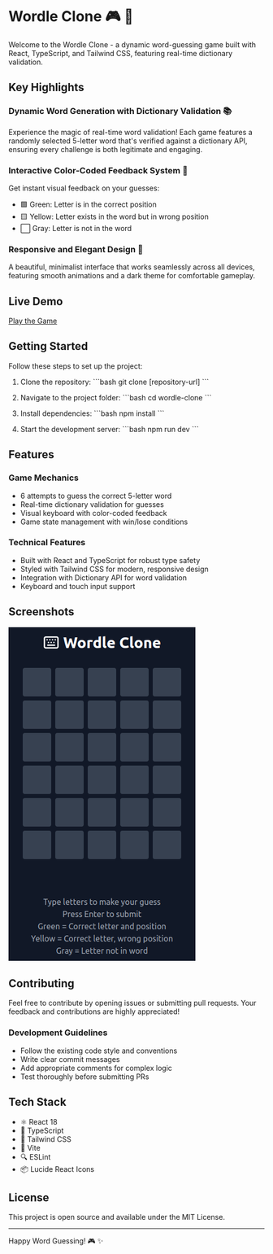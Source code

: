 # Wordle Clone 🎮 🎯

Welcome to the Wordle Clone - a dynamic word-guessing game built with React, TypeScript, and Tailwind CSS, featuring real-time dictionary validation.

## Key Highlights

### Dynamic Word Generation with Dictionary Validation 📚

Experience the magic of real-time word validation! Each game features a randomly selected 5-letter word that's verified against a dictionary API, ensuring every challenge is both legitimate and engaging.

### Interactive Color-Coded Feedback System 🎨

Get instant visual feedback on your guesses:

- 🟩 Green: Letter is in the correct position
- 🟨 Yellow: Letter exists in the word but in wrong position
- ⬜ Gray: Letter is not in the word

### Responsive and Elegant Design 💫

A beautiful, minimalist interface that works seamlessly across all devices, featuring smooth animations and a dark theme for comfortable gameplay.

## Live Demo

[Play the Game](https://codewithaditisharma-wordle-clone.netlify.app/)

## Getting Started

Follow these steps to set up the project:

1. Clone the repository:
   \`\`\`bash
   git clone [repository-url]
   \`\`\`

2. Navigate to the project folder:
   \`\`\`bash
   cd wordle-clone
   \`\`\`

3. Install dependencies:
   \`\`\`bash
   npm install
   \`\`\`

4. Start the development server:
   \`\`\`bash
   npm run dev
   \`\`\`

## Features

### Game Mechanics

- 6 attempts to guess the correct 5-letter word
- Real-time dictionary validation for guesses
- Visual keyboard with color-coded feedback
- Game state management with win/lose conditions

### Technical Features

- Built with React and TypeScript for robust type safety
- Styled with Tailwind CSS for modern, responsive design
- Integration with Dictionary API for word validation
- Keyboard and touch input support

## Screenshots

![Wordle Clone Gameplay](wordleUI.png)

## Contributing

Feel free to contribute by opening issues or submitting pull requests. Your feedback and contributions are highly appreciated!

### Development Guidelines

- Follow the existing code style and conventions
- Write clear commit messages
- Add appropriate comments for complex logic
- Test thoroughly before submitting PRs

## Tech Stack

- ⚛️ React 18
- 🔷 TypeScript
- 🎨 Tailwind CSS
- 🎯 Vite
- 🔍 ESLint
- 📦 Lucide React Icons

## License

This project is open source and available under the MIT License.

---

Happy Word Guessing! 🎮 ✨
